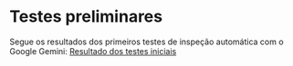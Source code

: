 # Testes preliminares

Segue os resultados dos primeiros testes de inspeção automática com o Google Gemini: [Resultado dos testes iniciais](https://asciinema.org/a/666731)
